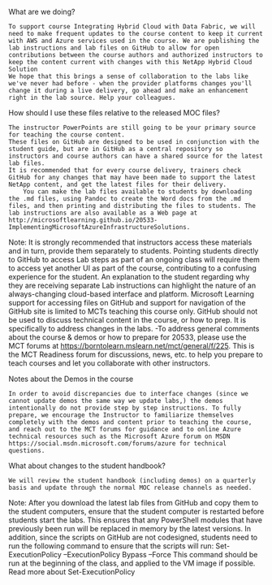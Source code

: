What are we doing?

    To support course Integrating Hybrid Cloud with Data Fabric, we will need to make frequent updates to the course content to keep it current with AWS and Azure services used in the course. We are publishing the lab instructions and lab files on GitHub to allow for open contributions between the course authors and authorized instructors to keep the content current with changes with this NetApp Hybrid Cloud Solution
    We hope that this brings a sense of collaboration to the labs like we've never had before - when the provider platforms changes you'll change it during a live delivery, go ahead and make an enhancement right in the lab source. Help your colleagues.

How should I use these files relative to the released MOC files?

    The instructor PowerPoints are still going to be your primary source for teaching the course content.
    These files on GitHub are designed to be used in conjunction with the student guide, but are in GitHub as a central repository so instructors and course authors can have a shared source for the latest lab files.
    It is recommended that for every course delivery, trainers check GitHub for any changes that may have been made to support the latest NetApp content, and get the latest files for their delivery.
        You can make the lab files available to students by downloading the .md files, using Pandoc to create the Word docs from the .md files, and then printing and distributing the files to students. The lab instructions are also available as a Web page at http://microsoftlearning.github.io/20533-ImplementingMicrosoftAzureInfrastructureSolutions.

Note: It is strongly recommended that instructors access these materials and in turn, provide them separately to students. Pointing students directly to GitHub to access Lab steps as part of an ongoing class will require them to access yet another UI as part of the course, contributing to a confusing experience for the student. An explanation to the student regarding why they are receiving separate Lab instructions can highlight the nature of an always-changing cloud-based interface and platform. Microsoft Learning support for accessing files on GitHub and support for navigation of the GitHub site is limited to MCTs teaching this course only. GitHub should not be used to discuss technical content in the course, or how to prep. It is specifically to address changes in the labs. -To address general comments about the course & demos or how to prepare for 20533, please use the MCT forums at https://borntolearn.mslearn.net/mct/general/f/225. This is the MCT Readiness forum for discussions, news, etc. to help you prepare to teach courses and let you collaborate with other instructors.

Notes about the Demos in the course

    In order to avoid discrepancies due to interface changes (since we cannot update demos the same way we update labs,) the demos intentionally do not provide step by step instructions. To fully prepare, we encourage the Instructor to familiarize themselves completely with the demos and content prior to teaching the course, and reach out to the MCT forums for guidance and to online Azure technical resources such as the Microsoft Azure forum on MSDN https://social.msdn.microsoft.com/forums/azure for technical questions.

What about changes to the student handbook?

    We will review the student handbook (including demos) on a quarterly basis and update through the normal MOC release channels as needed.



Note: After you download the latest lab files from GitHub and copy them to the student computers, ensure that the student computer is restarted before students start the labs. This ensures that any PowerShell modules that have previously been run will be replaced in memory by the latest versions. In addition, since the scripts on GitHub are not codesigned, students need to run the following command to ensure that the scripts will run: Set-ExecutionPolicy –ExecutionPolicy Bypass –Force This command should be run at the beginning of the class, and applied to the VM image if possible. Read more about Set-ExecutionPolicy
